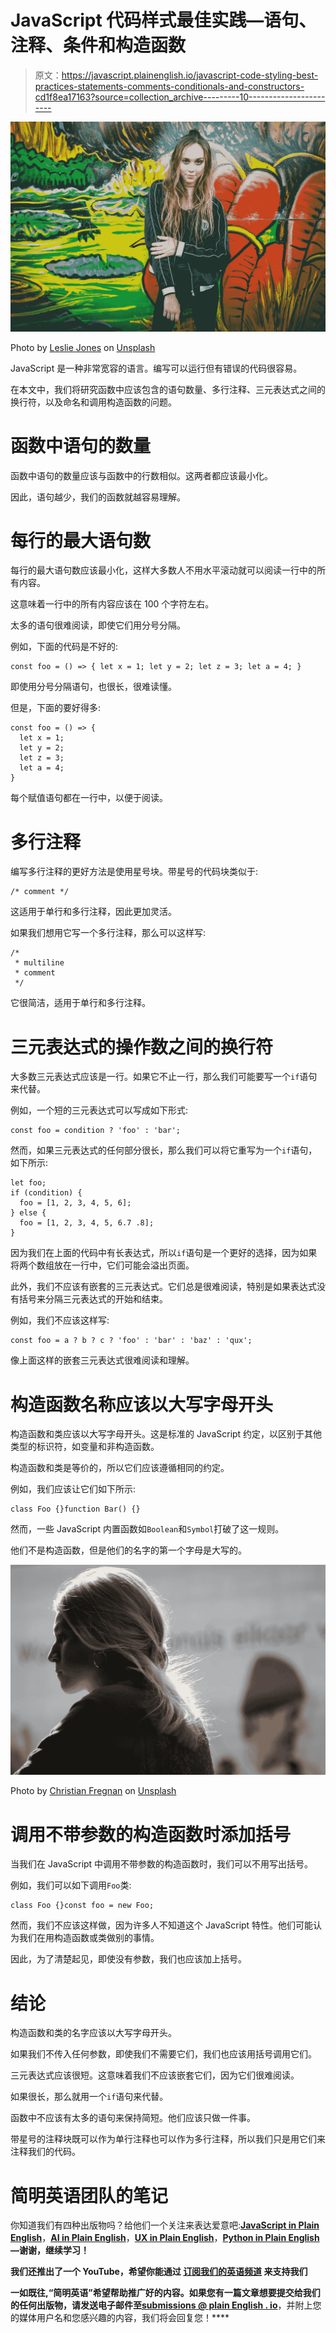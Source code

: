 # JavaScript 代码样式最佳实践—语句、注释、条件和构造函数

> 原文：<https://javascript.plainenglish.io/javascript-code-styling-best-practices-statements-comments-conditionals-and-constructors-cd1f8ea17163?source=collection_archive---------10----------------------->

![](img/a9b7d65e52fd4554e293c9abb39d2246.png)

Photo by [Leslie Jones](https://unsplash.com/@les_elizabethj?utm_source=medium&utm_medium=referral) on [Unsplash](https://unsplash.com?utm_source=medium&utm_medium=referral)

JavaScript 是一种非常宽容的语言。编写可以运行但有错误的代码很容易。

在本文中，我们将研究函数中应该包含的语句数量、多行注释、三元表达式之间的换行符，以及命名和调用构造函数的问题。

# 函数中语句的数量

函数中语句的数量应该与函数中的行数相似。这两者都应该最小化。

因此，语句越少，我们的函数就越容易理解。

# 每行的最大语句数

每行的最大语句数应该最小化，这样大多数人不用水平滚动就可以阅读一行中的所有内容。

这意味着一行中的所有内容应该在 100 个字符左右。

太多的语句很难阅读，即使它们用分号分隔。

例如，下面的代码是不好的:

```
const foo = () => { let x = 1; let y = 2; let z = 3; let a = 4; }
```

即使用分号分隔语句，也很长，很难读懂。

但是，下面的要好得多:

```
const foo = () => {
  let x = 1;
  let y = 2;
  let z = 3;
  let a = 4;
}
```

每个赋值语句都在一行中，以便于阅读。

# 多行注释

编写多行注释的更好方法是使用星号块。带星号的代码块类似于:

```
/* comment */
```

这适用于单行和多行注释，因此更加灵活。

如果我们想用它写一个多行注释，那么可以这样写:

```
/*
 * multiline
 * comment 
 */
```

它很简洁，适用于单行和多行注释。

# 三元表达式的操作数之间的换行符

大多数三元表达式应该是一行。如果它不止一行，那么我们可能要写一个`if`语句来代替。

例如，一个短的三元表达式可以写成如下形式:

```
const foo = condition ? 'foo' : 'bar';
```

然而，如果三元表达式的任何部分很长，那么我们可以将它重写为一个`if`语句，如下所示:

```
let foo;
if (condition) {
  foo = [1, 2, 3, 4, 5, 6];
} else {
  foo = [1, 2, 3, 4, 5, 6.7 .8];
}
```

因为我们在上面的代码中有长表达式，所以`if`语句是一个更好的选择，因为如果将两个数组放在一行中，它们可能会溢出页面。

此外，我们不应该有嵌套的三元表达式。它们总是很难阅读，特别是如果表达式没有括号来分隔三元表达式的开始和结束。

例如，我们不应该这样写:

```
const foo = a ? b ? c ? 'foo' : 'bar' : 'baz' : 'qux';
```

像上面这样的嵌套三元表达式很难阅读和理解。

# 构造函数名称应该以大写字母开头

构造函数和类应该以大写字母开头。这是标准的 JavaScript 约定，以区别于其他类型的标识符，如变量和非构造函数。

构造函数和类是等价的，所以它们应该遵循相同的约定。

例如，我们应该让它们如下所示:

```
class Foo {}function Bar() {}
```

然而，一些 JavaScript 内置函数如`Boolean`和`Symbol`打破了这一规则。

他们不是构造函数，但是他们的名字的第一个字母是大写的。

![](img/be637bb2b38a62e4b342d4960bc852cf.png)

Photo by [Christian Fregnan](https://unsplash.com/@christianfregnan?utm_source=medium&utm_medium=referral) on [Unsplash](https://unsplash.com?utm_source=medium&utm_medium=referral)

# 调用不带参数的构造函数时添加括号

当我们在 JavaScript 中调用不带参数的构造函数时，我们可以不用写出括号。

例如，我们可以如下调用`Foo`类:

```
class Foo {}const foo = new Foo;
```

然而，我们不应该这样做，因为许多人不知道这个 JavaScript 特性。他们可能认为我们在用构造函数或类做别的事情。

因此，为了清楚起见，即使没有参数，我们也应该加上括号。

# 结论

构造函数和类的名字应该以大写字母开头。

如果我们不传入任何参数，即使我们不需要它们，我们也应该用括号调用它们。

三元表达式应该很短。这意味着我们不应该嵌套它们，因为它们很难阅读。

如果很长，那么就用一个`if`语句来代替。

函数中不应该有太多的语句来保持简短。他们应该只做一件事。

带星号的注释块既可以作为单行注释也可以作为多行注释，所以我们只是用它们来注释我们的代码。

# **简明英语团队的笔记**

你知道我们有四种出版物吗？给他们一个关注来表达爱意吧:[**JavaScript in Plain English**](https://medium.com/javascript-in-plain-english)，[**AI in Plain English**](https://medium.com/ai-in-plain-english)，[**UX in Plain English**](https://medium.com/ux-in-plain-english)，[**Python in Plain English**](https://medium.com/python-in-plain-english)**—谢谢，继续学习！**

**我们还推出了一个 YouTube，希望你能通过 [**订阅我们的英语频道**](https://www.youtube.com/channel/UCtipWUghju290NWcn8jhyAw) 来支持我们**

**一如既往,“简明英语”希望帮助推广好的内容。如果您有一篇文章想要提交给我们的任何出版物，请发送电子邮件至[**submissions @ plain English . io**](mailto:submissions@plainenglish.io)**，并附上您的媒体用户名和您感兴趣的内容，我们将会回复您！****